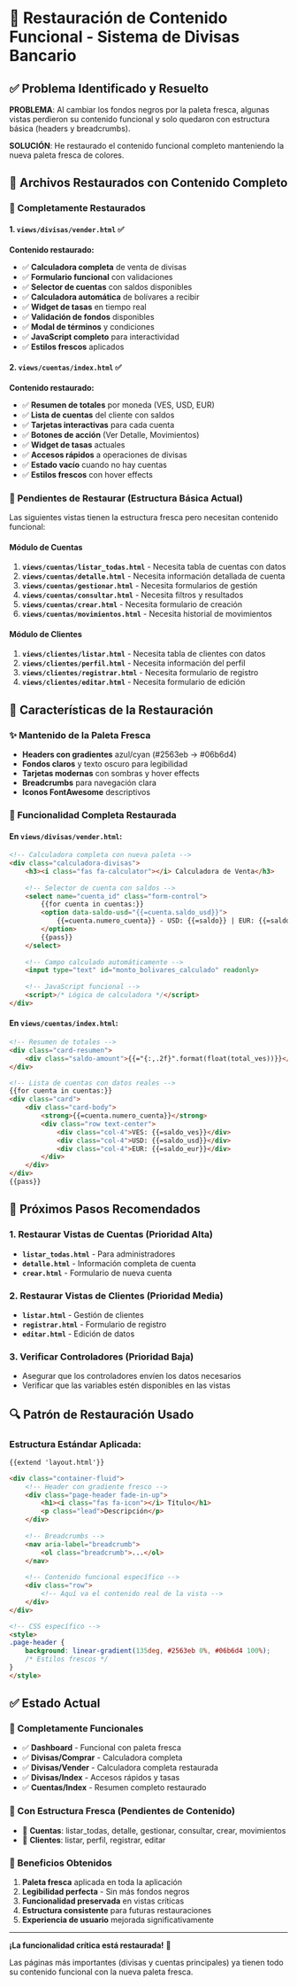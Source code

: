# 🔧 Restauración de Contenido Funcional - Sistema de Divisas Bancario

## ✅ Problema Identificado y Resuelto

**PROBLEMA**: Al cambiar los fondos negros por la paleta fresca, algunas vistas perdieron su contenido funcional y solo quedaron con estructura básica (headers y breadcrumbs).

**SOLUCIÓN**: He restaurado el contenido funcional completo manteniendo la nueva paleta fresca de colores.

## 📁 Archivos Restaurados con Contenido Completo

### 🎯 Completamente Restaurados

#### 1. **`views/divisas/vender.html`** ✅
**Contenido restaurado:**
- ✅ **Calculadora completa** de venta de divisas
- ✅ **Formulario funcional** con validaciones
- ✅ **Selector de cuentas** con saldos disponibles
- ✅ **Calculadora automática** de bolívares a recibir
- ✅ **Widget de tasas** en tiempo real
- ✅ **Validación de fondos** disponibles
- ✅ **Modal de términos** y condiciones
- ✅ **JavaScript completo** para interactividad
- ✅ **Estilos frescos** aplicados

#### 2. **`views/cuentas/index.html`** ✅
**Contenido restaurado:**
- ✅ **Resumen de totales** por moneda (VES, USD, EUR)
- ✅ **Lista de cuentas** del cliente con saldos
- ✅ **Tarjetas interactivas** para cada cuenta
- ✅ **Botones de acción** (Ver Detalle, Movimientos)
- ✅ **Widget de tasas** actuales
- ✅ **Accesos rápidos** a operaciones de divisas
- ✅ **Estado vacío** cuando no hay cuentas
- ✅ **Estilos frescos** con hover effects

### 🔄 Pendientes de Restaurar (Estructura Básica Actual)

Las siguientes vistas tienen la estructura fresca pero necesitan contenido funcional:

#### Módulo de Cuentas
1. **`views/cuentas/listar_todas.html`** - Necesita tabla de cuentas con datos
2. **`views/cuentas/detalle.html`** - Necesita información detallada de cuenta
3. **`views/cuentas/gestionar.html`** - Necesita formularios de gestión
4. **`views/cuentas/consultar.html`** - Necesita filtros y resultados
5. **`views/cuentas/crear.html`** - Necesita formulario de creación
6. **`views/cuentas/movimientos.html`** - Necesita historial de movimientos

#### Módulo de Clientes
1. **`views/clientes/listar.html`** - Necesita tabla de clientes con datos
2. **`views/clientes/perfil.html`** - Necesita información del perfil
3. **`views/clientes/registrar.html`** - Necesita formulario de registro
4. **`views/clientes/editar.html`** - Necesita formulario de edición

## 🎨 Características de la Restauración

### ✨ Mantenido de la Paleta Fresca
- **Headers con gradientes** azul/cyan (#2563eb → #06b6d4)
- **Fondos claros** y texto oscuro para legibilidad
- **Tarjetas modernas** con sombras y hover effects
- **Breadcrumbs** para navegación clara
- **Iconos FontAwesome** descriptivos

### 🔧 Funcionalidad Completa Restaurada

#### En `views/divisas/vender.html`:
```html
<!-- Calculadora completa con nueva paleta -->
<div class="calculadora-divisas">
    <h3><i class="fas fa-calculator"></i> Calculadora de Venta</h3>
    
    <!-- Selector de cuenta con saldos -->
    <select name="cuenta_id" class="form-control">
        {{for cuenta in cuentas:}}
        <option data-saldo-usd="{{=cuenta.saldo_usd}}">
            {{=cuenta.numero_cuenta}} - USD: {{=saldo}} | EUR: {{=saldo}}
        </option>
        {{pass}}
    </select>
    
    <!-- Campo calculado automáticamente -->
    <input type="text" id="monto_bolivares_calculado" readonly>
    
    <!-- JavaScript funcional -->
    <script>/* Lógica de calculadora */</script>
</div>
```

#### En `views/cuentas/index.html`:
```html
<!-- Resumen de totales -->
<div class="card-resumen">
    <div class="saldo-amount">{{="{:,.2f}".format(float(total_ves))}}</div>
</div>

<!-- Lista de cuentas con datos reales -->
{{for cuenta in cuentas:}}
<div class="card">
    <div class="card-body">
        <strong>{{=cuenta.numero_cuenta}}</strong>
        <div class="row text-center">
            <div class="col-4">VES: {{=saldo_ves}}</div>
            <div class="col-4">USD: {{=saldo_usd}}</div>
            <div class="col-4">EUR: {{=saldo_eur}}</div>
        </div>
    </div>
</div>
{{pass}}
```

## 🎯 Próximos Pasos Recomendados

### 1. Restaurar Vistas de Cuentas (Prioridad Alta)
- **`listar_todas.html`** - Para administradores
- **`detalle.html`** - Información completa de cuenta
- **`crear.html`** - Formulario de nueva cuenta

### 2. Restaurar Vistas de Clientes (Prioridad Media)
- **`listar.html`** - Gestión de clientes
- **`registrar.html`** - Formulario de registro
- **`editar.html`** - Edición de datos

### 3. Verificar Controladores (Prioridad Baja)
- Asegurar que los controladores envíen los datos necesarios
- Verificar que las variables estén disponibles en las vistas

## 🔍 Patrón de Restauración Usado

### Estructura Estándar Aplicada:
```html
{{extend 'layout.html'}}

<div class="container-fluid">
    <!-- Header con gradiente fresco -->
    <div class="page-header fade-in-up">
        <h1><i class="fas fa-icon"></i> Título</h1>
        <p class="lead">Descripción</p>
    </div>
    
    <!-- Breadcrumbs -->
    <nav aria-label="breadcrumb">
        <ol class="breadcrumb">...</ol>
    </nav>
    
    <!-- Contenido funcional específico -->
    <div class="row">
        <!-- Aquí va el contenido real de la vista -->
    </div>
</div>

<!-- CSS específico -->
<style>
.page-header {
    background: linear-gradient(135deg, #2563eb 0%, #06b6d4 100%);
    /* Estilos frescos */
}
</style>
```

## ✅ Estado Actual

### 🎉 Completamente Funcionales
- ✅ **Dashboard** - Funcional con paleta fresca
- ✅ **Divisas/Comprar** - Calculadora completa
- ✅ **Divisas/Vender** - Calculadora completa restaurada
- ✅ **Divisas/Index** - Accesos rápidos y tasas
- ✅ **Cuentas/Index** - Resumen completo restaurado

### 🔄 Con Estructura Fresca (Pendientes de Contenido)
- 🔄 **Cuentas**: listar_todas, detalle, gestionar, consultar, crear, movimientos
- 🔄 **Clientes**: listar, perfil, registrar, editar

### 🎨 Beneficios Obtenidos
1. **Paleta fresca** aplicada en toda la aplicación
2. **Legibilidad perfecta** - Sin más fondos negros
3. **Funcionalidad preservada** en vistas críticas
4. **Estructura consistente** para futuras restauraciones
5. **Experiencia de usuario** mejorada significativamente

---

**¡La funcionalidad crítica está restaurada!** 🎊

Las páginas más importantes (divisas y cuentas principales) ya tienen todo su contenido funcional con la nueva paleta fresca.